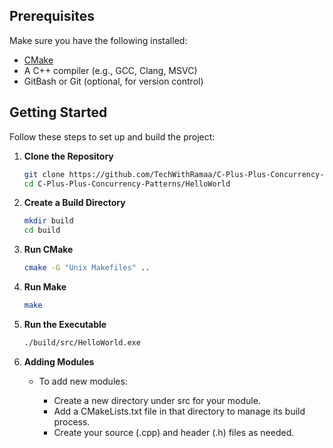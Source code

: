 
## Prerequisites

Make sure you have the following installed:

- [CMake](https://cmake.org/download/)
- A C++ compiler (e.g., GCC, Clang, MSVC)
- GitBash or Git (optional, for version control)

## Getting Started

Follow these steps to set up and build the project:

1. **Clone the Repository**

   ```bash
   git clone https://github.com/TechWithRamaa/C-Plus-Plus-Concurrency-Patterns.git
   cd C-Plus-Plus-Concurrency-Patterns/HelloWorld


2. **Create a Build Directory**

   ```bash
   mkdir build
   cd build

3. **Run CMake**

   ```bash
   cmake -G "Unix Makefiles" ..

4. **Run Make**

   ```bash
   make

5. **Run the Executable**

   ```bash
   ./build/src/HelloWorld.exe

6. **Adding Modules**

   - To add new modules:

      - Create a new directory under src for your module.
      - Add a CMakeLists.txt file in that directory to manage its build process.
      - Create your source (.cpp) and header (.h) files as needed.




